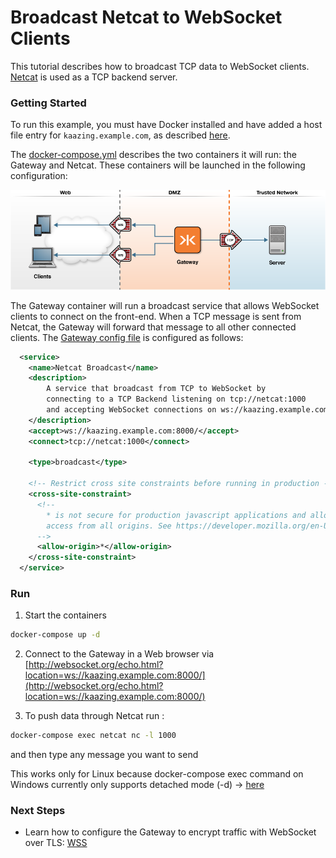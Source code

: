 # Broadcast Netcat to WebSocket Clients

This tutorial describes how to broadcast TCP data to WebSocket clients. [Netcat](https://en.wikipedia.org/wiki/Netcat) is used as a TCP backend server.

### Getting Started

To run this example, you must have Docker installed and have added a host file entry for `kaazing.example.com`, as described [here](../../README.md).

The [docker-compose.yml](docker-compose.yml) describes the two containers it will run: the Gateway and Netcat. These containers will be launched in the following configuration:

![Broadcast architecture](../docker-broadcast.png)

The Gateway container will run a broadcast service that allows WebSocket clients to connect on the front-end. When a TCP message is sent from Netcat, the Gateway will forward that message to all other connected clients. The [Gateway config file](gateway/broadcast-gateway-config.xml) is configured as follows:

```xml
  <service>
    <name>Netcat Broadcast</name>
    <description>
        A service that broadcast from TCP to WebSocket by
        connecting to a TCP Backend listening on tcp://netcat:1000
        and accepting WebSocket connections on ws://kaazing.example.com:8000/
    </description>
    <accept>ws://kaazing.example.com:8000/</accept>
    <connect>tcp://netcat:1000</connect>

    <type>broadcast</type>

    <!-- Restrict cross site constraints before running in production -->
    <cross-site-constraint>
      <!--
        * is not secure for production javascript applications and allows
        access from all origins. See https://developer.mozilla.org/en-US/docs/Web/HTTP/Access_control_CORS
      -->
      <allow-origin>*</allow-origin>
    </cross-site-constraint>
  </service>
```

### Run

1. Start the containers
  ```bash
  docker-compose up -d
  ```

2. Connect to the Gateway in a Web browser via [http://websocket.org/echo.html?location=ws://kaazing.example.com:8000/](http://websocket.org/echo.html?location=ws://kaazing.example.com:8000/)

3. To push data through Netcat run :
  ```bash
  docker-compose exec netcat nc -l 1000
  ```
  and then type any message you want to send
  
  This works only for Linux because docker-compose exec command on Windows currently only supports detached mode (-d) -> [here](https://github.com/docker/compose/issues/3374)
  
### Next Steps
  
- Learn how to configure the Gateway to encrypt traffic with WebSocket over TLS: [WSS](../../wss)
